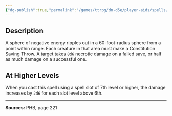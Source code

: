 ```yaml
---
{"dg-publish":true,"permalink":"/games/ttrpg/dn-d5e/player-aids/spells/level-6/circle-of-death/","tags":["TTRPG/DND/5e","verbal","somatic","material","Spell"],"noteIcon":""}
---
```



## Description
A sphere of negative energy ripples out in a 60-foot-radius sphere from a point within range.
Each creature in that area must make a Constitution Saving Throw.
A target takes `8d6` necrotic damage on a failed save, or half as much damage on a successful one.

## At Higher Levels
When you cast this spell using a spell slot of 7th level or higher, the damage increases by `2d6` for each slot level above 6th.

---

**Sources:** PHB, page 221
